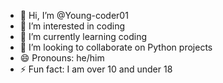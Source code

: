 - 👋 Hi, I’m @Young-coder01
- 👀 I’m interested in coding 
- 🌱 I’m currently learning coding 
- 💞️ I’m looking to collaborate on Python projects
- 😄 Pronouns: he/him
- ⚡ Fun fact: I am over 10 and under 18

<!---
Young-coder01/Young-coder01 is a ✨ special ✨ repository because its `README.md` (this file) appears on your GitHub profile.
You can click the Preview link to take a look at your changes.
--->
